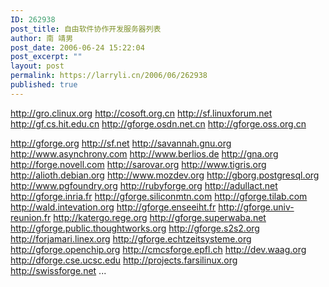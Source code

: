 ```yaml
---
ID: 262938
post_title: 自由软件协作开发服务器列表
author: 南 靖男
post_date: 2006-06-24 15:22:04
post_excerpt: ""
layout: post
permalink: https://larryli.cn/2006/06/262938
published: true
---
```

<a href="http://gro.clinux.org">http://gro.clinux.org</a>
<a href="http://cosoft.org.cn">http://cosoft.org.cn</a>
<a href="http://sf.linuxforum.net">http://sf.linuxforum.net</a>
<a href="http://gf.cs.hit.edu.cn">http://gf.cs.hit.edu.cn</a>
<a href="http://gforge.osdn.net.cn">http://gforge.osdn.net.cn</a>
<a href="http://gforge.oss.org.cn">http://gforge.oss.org.cn</a>
<!--more-->
<a href="http://gforge.org">http://gforge.org</a>
<a href="http://sf.net">http://sf.net</a>
<a href="http://savannah.gnu.org">http://savannah.gnu.org</a>
<a href="http://www.asynchrony.com">http://www.asynchrony.com</a>
<a href="http://www.berlios.de">http://www.berlios.de</a>
<a href="http://gna.org">http://gna.org</a>
<a href="http://forge.novell.com">http://forge.novell.com</a>
<a href="http://sarovar.org">http://sarovar.org</a>
<a href="http://www.tigris.org">http://www.tigris.org</a>
<a href="http://alioth.debian.org">http://alioth.debian.org</a>
<a href="http://www.mozdev.org">http://www.mozdev.org</a>
<a href="http://gborg.postgresql.org">http://gborg.postgresql.org</a>
<a href="http://www.pgfoundry.org">http://www.pgfoundry.org</a>
<a href="http://rubyforge.org">http://rubyforge.org</a>
<a href="http://adullact.net">http://adullact.net</a>
<a href="http://gforge.inria.fr">http://gforge.inria.fr</a>
<a href="http://gforge.siliconmtn.com">http://gforge.siliconmtn.com</a>
<a href="http://gforge.tilab.com">http://gforge.tilab.com</a>
<a href="http://wald.intevation.org">http://wald.intevation.org</a>
<a href="http://gforge.enseeiht.fr">http://gforge.enseeiht.fr</a>
<a href="http://gforge.univ-reunion.fr">http://gforge.univ-reunion.fr</a>
<a href="http://katergo.rege.org">http://katergo.rege.org</a>
<a href="http://gforge.superwaba.net">http://gforge.superwaba.net</a>
<a href="http://gforge.public.thoughtworks.org">http://gforge.public.thoughtworks.org</a>
<a href="http://gforge.s2s2.org">http://gforge.s2s2.org</a>
<a href="http://forjamari.linex.org">http://forjamari.linex.org</a>
<a href="http://gforge.echtzeitsysteme.org">http://gforge.echtzeitsysteme.org</a>
<a href="http://gforge.openchip.org">http://gforge.openchip.org</a>
<a href="http://cmcsforge.epfl.ch">http://cmcsforge.epfl.ch</a>
<a href="http://dev.waag.org">http://dev.waag.org</a>
<a href="http://dforge.cse.ucsc.edu">http://dforge.cse.ucsc.edu</a>
<a href="http://projects.farsilinux.org">http://projects.farsilinux.org</a>
<a href="http://swissforge.net">http://swissforge.net</a>
...